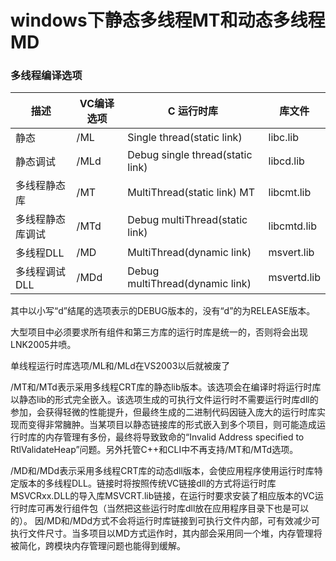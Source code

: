 # windows下静态多线程MT和动态多线程MD



### 多线程编译选项

| 描述             | VC编译选项 | C 运行时库                       | 库文件      |
| ---------------- | ---------- | -------------------------------- | ----------- |
| 静态             | /ML        | Single thread(static link)       | libc.lib    |
| 静态调试         | /MLd       | Debug single thread(static link) | libcd.lib   |
| 多线程静态库     | /MT        | MultiThread(static link) MT      | libcmt.lib  |
| 多线程静态库调试 | /MTd       | Debug multiThread(static link)   | libcmtd.lib |
| 多线程DLL        | /MD        | MultiThread(dynamic link)        | msvert.lib  |
| 多线程调试DLL    | /MDd       | Debug multiThread(dynamic link)  | msvertd.lib |



其中以小写“d”结尾的选项表示的DEBUG版本的，没有“d”的为RELEASE版本。

大型项目中必须要求所有组件和第三方库的运行时库是统一的，否则将会出现LNK2005井喷。

单线程运行时库选项/ML和/MLd在VS2003以后就被废了


/MT和/MTd表示采用多线程CRT库的静态lib版本。该选项会在编译时将运行时库以静态lib的形式完全嵌入。该选项生成的可执行文件运行时不需要运行时库dll的参加，会获得轻微的性能提升，但最终生成的二进制代码因链入庞大的运行时库实现而变得非常臃肿。当某项目以静态链接库的形式嵌入到多个项目，则可能造成运行时库的内存管理有多份，最终将导致致命的“Invalid Address specified to RtlValidateHeap”问题。另外托管C++和CLI中不再支持/MT和/MTd选项。

/MD和/MDd表示采用多线程CRT库的动态dll版本，会使应用程序使用运行时库特定版本的多线程DLL。链接时将按照传统VC链接dll的方式将运行时库MSVCRxx.DLL的导入库MSVCRT.lib链接，在运行时要求安装了相应版本的VC运行时库可再发行组件包（当然把这些运行时库dll放在应用程序目录下也是可以的）。 因/MD和/MDd方式不会将运行时库链接到可执行文件内部，可有效减少可执行文件尺寸。当多项目以MD方式运作时，其内部会采用同一个堆，内存管理将被简化，跨模块内存管理问题也能得到缓解。